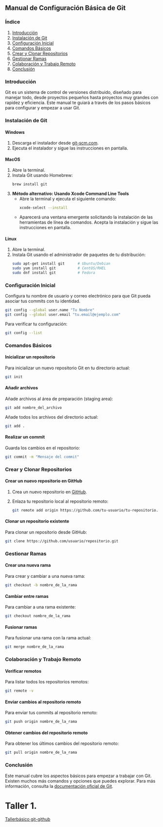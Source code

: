## Manual de Configuración Básica de Git

### Índice

1. [Introducción](#introducción)
2. [Instalación de Git](#instalación-de-git)
3. [Configuración Inicial](#configuración-inicial)
4. [Comandos Básicos](#comandos-básicos)
5. [Crear y Clonar Repositorios](#crear-y-clonar-repositorios)
6. [Gestionar Ramas](#gestionar-ramas)
7. [Colaboración y Trabajo Remoto](#colaboración-y-trabajo-remoto)
8. [Conclusión](#conclusión)

### Introducción

Git es un sistema de control de versiones distribuido, diseñado para manejar todo, desde proyectos pequeños hasta proyectos muy grandes con rapidez y eficiencia. Este manual te guiará a través de los pasos básicos para configurar y empezar a usar Git.

### Instalación de Git

#### Windows

1. Descarga el instalador desde [git-scm.com](https://git-scm.com/download/win).
2. Ejecuta el instalador y sigue las instrucciones en pantalla.

#### MacOS

1. Abre la terminal.
2. Instala Git usando Homebrew:
   ```sh
   brew install git
   ```
3. **Método alternativo: Usando Xcode Command Line Tools**
   - Abre la terminal y ejecuta el siguiente comando:
     ```sh
     xcode-select --install
     ```
   - Aparecerá una ventana emergente solicitando la instalación de las herramientas de línea de comandos. Acepta la instalación y sigue las instrucciones en pantalla.

#### Linux

1. Abre la terminal.
2. Instala Git usando el administrador de paquetes de tu distribución:
   ```sh
   sudo apt-get install git      # Ubuntu/Debian
   sudo yum install git          # CentOS/RHEL
   sudo dnf install git          # Fedora
   ```

### Configuración Inicial

Configura tu nombre de usuario y correo electrónico para que Git pueda asociar tus commits con tu identidad.

```sh
git config --global user.name "Tu Nombre"
git config --global user.email "tu.email@ejemplo.com"
```

Para verificar tu configuración:

```sh
git config --list
```

### Comandos Básicos

#### Inicializar un repositorio

Para inicializar un nuevo repositorio Git en tu directorio actual:

```sh
git init
```

#### Añadir archivos

Añade archivos al área de preparación (staging area):

```sh
git add nombre_del_archivo
```

Añade todos los archivos del directorio actual:

```sh
git add .
```

#### Realizar un commit

Guarda los cambios en el repositorio:

```sh
git commit -m "Mensaje del commit"
```

### Crear y Clonar Repositorios

#### Crear un nuevo repositorio en GitHub

1. Crea un nuevo repositorio en [GitHub](https://github.com/).
2. Enlaza tu repositorio local al repositorio remoto:

   ```sh
   git remote add origin https://github.com/tu-usuario/tu-repositorio.git
   ```

#### Clonar un repositorio existente

Para clonar un repositorio desde GitHub:

```sh
git clone https://github.com/usuario/repositorio.git
```

### Gestionar Ramas

#### Crear una nueva rama

Para crear y cambiar a una nueva rama:

```sh
git checkout -b nombre_de_la_rama
```

#### Cambiar entre ramas

Para cambiar a una rama existente:

```sh
git checkout nombre_de_la_rama
```

#### Fusionar ramas

Para fusionar una rama con la rama actual:

```sh
git merge nombre_de_la_rama
```

### Colaboración y Trabajo Remoto

#### Verificar remotos

Para listar todos los repositorios remotos:

```sh
git remote -v
```

#### Enviar cambios al repositorio remoto

Para enviar tus commits al repositorio remoto:

```sh
git push origin nombre_de_la_rama
```

#### Obtener cambios del repositorio remoto

Para obtener los últimos cambios del repositorio remoto:

```sh
git pull origin nombre_de_la_rama
```

### Conclusión

Este manual cubre los aspectos básicos para empezar a trabajar con Git. Existen muchos más comandos y opciones que puedes explorar. Para más información, consulta la [documentación oficial de Git](https://git-scm.com/doc).


# Taller 1.

[Tallerbásico git-github](GIT/TallerGIT.pdf)
